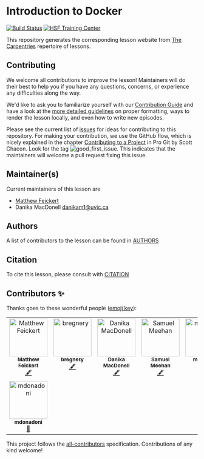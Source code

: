 # Introduction to Docker
[![Build Status](https://travis-ci.org/hsf-training/hsf-training-docker.svg?branch=gh-pages)](https://travis-ci.org/hsf-training/hsf-training-docker)
[![HSF Training Center](https://img.shields.io/badge/HSF%20Training%20Center-browse-ff69b4)](https://hepsoftwarefoundation.org/training/curriculum.html)

This repository generates the corresponding lesson website from [The Carpentries](https://carpentries.org/) repertoire of lessons.

## Contributing

We welcome all contributions to improve the lesson! Maintainers will do their best to help you if you have any
questions, concerns, or experience any difficulties along the way.

We'd like to ask you to familiarize yourself with our [Contribution Guide](CONTRIBUTING.md) and have a look at
the [more detailed guidelines][lesson-example] on proper formatting, ways to render the lesson locally, and even
how to write new episodes.

Please see the current list of [issues][github-issues] for ideas for contributing to this
repository. For making your contribution, we use the GitHub flow, which is
nicely explained in the chapter [Contributing to a Project](http://git-scm.com/book/en/v2/GitHub-Contributing-to-a-Project) in Pro Git
by Scott Chacon.
Look for the tag ![good_first_issue](https://img.shields.io/badge/-good%20first%20issue-gold.svg). This indicates that the maintainers will welcome a pull request fixing this issue.

## Maintainer(s)

Current maintainers of this lesson are

* [Matthew Feickert](http://www.matthewfeickert.com/)
* Danika MacDonell <danikam1@uvic.ca>

## Authors

A list of contributors to the lesson can be found in [AUTHORS](AUTHORS)

## Citation

To cite this lesson, please consult with [CITATION](CITATION)

[lesson-example]: https://carpentries.github.io/lesson-example
[github-issues]: https://github.com/matthewfeickert/intro-to-docker/issues

## Contributors ✨

Thanks goes to these wonderful people ([emoji key](https://allcontributors.org/docs/en/emoji-key)):

<!-- ALL-CONTRIBUTORS-LIST:START - Do not remove or modify this section -->
<!-- prettier-ignore-start -->
<!-- markdownlint-disable -->
<table>
  <tbody>
    <tr>
      <td align="center" valign="top" width="14.28%"><a href="http://www.matthewfeickert.com/"><img src="https://avatars.githubusercontent.com/u/5142394?v=4?s=100" width="100px;" alt="Matthew Feickert"/><br /><sub><b>Matthew Feickert</b></sub></a><br /><a href="#content-matthewfeickert" title="Content">🖋</a></td>
      <td align="center" valign="top" width="14.28%"><a href="https://bregnery.github.io/"><img src="https://avatars.githubusercontent.com/u/7606867?v=4?s=100" width="100px;" alt="bregnery"/><br /><sub><b>bregnery</b></sub></a><br /><a href="#content-bregnery" title="Content">🖋</a></td>
      <td align="center" valign="top" width="14.28%"><a href="https://github.com/danikam"><img src="https://avatars.githubusercontent.com/u/43050968?v=4?s=100" width="100px;" alt="Danika MacDonell"/><br /><sub><b>Danika MacDonell</b></sub></a><br /><a href="#content-danikam" title="Content">🖋</a></td>
      <td align="center" valign="top" width="14.28%"><a href="https://github.com/smeehan12"><img src="https://avatars.githubusercontent.com/u/13018253?v=4?s=100" width="100px;" alt="Samuel Meehan"/><br /><sub><b>Samuel Meehan</b></sub></a><br /><a href="#content-smeehan12" title="Content">🖋</a></td>
      <td align="center" valign="top" width="14.28%"><a href="https://github.com/mhuwiler"><img src="https://avatars.githubusercontent.com/u/30265206?v=4?s=100" width="100px;" alt="mhuwiler"/><br /><sub><b>mhuwiler</b></sub></a><br /><a href="#content-mhuwiler" title="Content">🖋</a></td>
      <td align="center" valign="top" width="14.28%"><a href="http://linkedin.com/in/bruno-alves-"><img src="https://avatars.githubusercontent.com/u/20703947?v=4?s=100" width="100px;" alt="Bruno Alves"/><br /><sub><b>Bruno Alves</b></sub></a><br /><a href="#content-bfonta" title="Content">🖋</a></td>
      <td align="center" valign="top" width="14.28%"><a href="https://github.com/amanmdesai"><img src="https://avatars.githubusercontent.com/u/98302868?v=4?s=100" width="100px;" alt="Aman Desai"/><br /><sub><b>Aman Desai</b></sub></a><br /><a href="#content-amanmdesai" title="Content">🖋</a></td>
    </tr>
    <tr>
      <td align="center" valign="top" width="14.28%"><a href="https://github.com/mdonadoni"><img src="https://avatars.githubusercontent.com/u/13397702?v=4?s=100" width="100px;" alt="mdonadoni"/><br /><sub><b>mdonadoni</b></sub></a><br /><a href="#maintenance-mdonadoni" title="Maintenance">🚧</a></td>
    </tr>
  </tbody>
</table>

<!-- markdownlint-restore -->
<!-- prettier-ignore-end -->

<!-- ALL-CONTRIBUTORS-LIST:END -->

This project follows the [all-contributors](https://github.com/all-contributors/all-contributors) specification. Contributions of any kind welcome!
